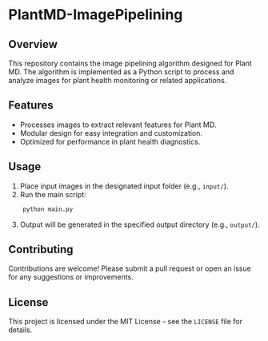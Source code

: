 # PlantMD-ImagePipelining

## Overview

This repository contains the image pipelining algorithm designed for Plant MD. The algorithm is implemented as a Python script to process and analyze images for plant health monitoring or related applications.

## Features

* Processes images to extract relevant features for Plant MD.
* Modular design for easy integration and customization.
* Optimized for performance in plant health diagnostics.

## Usage

1. Place input images in the designated input folder (e.g., `input/`).
2. Run the main script:
  ```bash
      python main.py
  ```
3. Output will be generated in the specified output directory (e.g., `output/`).

## Contributing

Contributions are welcome! Please submit a pull request or open an issue for any suggestions or improvements.

## License

This project is licensed under the MIT License - see the `LICENSE` file for details.